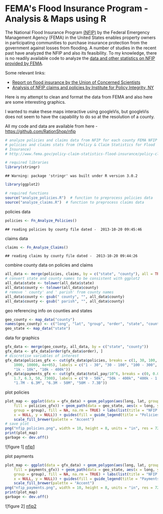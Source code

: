 FEMA's Flood Insurance Program - Analysis & Maps using R
========================================================

The National Flood Insurance Program [(NFIP)](http://en.wikipedia.org/wiki/National_Flood_Insurance_Program) by the Federal Emergency Management Agency (FEMA) in the United States enables property owners in participating communities to purchase insurance protection from the government against losses from flooding. A number of studies in the recent past have analyzed the NFIP and also its feasibility. To my knowledge, there is no readily available code to analyze the [data and other statistics on NFIP provided by FEMA](http://www.fema.gov/policy-claim-statistics-flood-insurance/policy-claim-statistics-flood-insurance/policy-claim-13). 

Some relevant links:
* [Report on flood insurance by the Union of Concerned Scientists](http://www.ucsusa.org/global_warming/science_and_impacts/impacts/flood-insurance-sea-level-rise.html)
* [Analysis of NFIP claims and policies by Institute for Policy Integrity, NY](http://policyintegrity.org/documents/FloodingtheMarket.pdf)


Here is my attempt to clean and format the data from FEMA and also here are some interesting graphics.

I wanted to make these maps interactive using googleVis, but googleVis does not seem to have the capability to do so at the resolution of a county.

All my code and data are available from here - https://github.com/RationShop/nfip



```r
# analyze policies and claims data from NFIP for each county FEMA NFIP
# policies and claims stats from (Policy & Claim Statistics for Flood
# Insurance)
# http://www.fema.gov/policy-claim-statistics-flood-insurance/policy-claim-statistics-flood-insurance/policy-claim-13

# required libraries
library(stringr)
```

```
## Warning: package 'stringr' was built under R version 3.0.2
```

```r
library(ggplot2)

# required functions
source("analyze_policies.R")  # function to preprocess policies data
source("analyze_claims.R")  # function to preprocess claims data
```


policies data

```r
policies <- Fn_Analyze_Policies()
```

```
## reading policies by county file dated -  2013-10-20 09:45:46
```


claims data

```r
claims <- Fn_Analyze_Claims()
```

```
## reading claims by county file dated -  2013-10-20 09:44:26
```


combine county data on policies and claims

```r
all_data <- merge(policies, claims, by = c("state", "county"), all = TRUE)
# convert state and county names to be consistent with ggplot2
all_data$state <- tolower(all_data$state)
all_data$county <- tolower(all_data$county)
# remove ' county' and ' parish' from county names
all_data$county <- gsub(" county", "", all_data$county)
all_data$county <- gsub(" parish", "", all_data$county)
```


geo referencing info on counties and states

```r
geo_county <- map_data("county")
names(geo_county) <- c("long", "lat", "group", "order", "state", "county")
geo_state <- map_data("state")
```


data for graphics

```r
gfx_data <- merge(geo_county, all_data, by = c("state", "county"))
gfx_data <- gfx_data[order(gfx_data$order), ]
# discretise variables of interest
gfx_data$policies_gfx <- cut(gfx_data$policies, breaks = c(1, 30, 100, 300, 
    1000, 10000, 4e+05), labels = c("1 - 30", "30 - 100", "100 - 300", "300 - 1k", 
    "1k - 10k", "10k - 400k"))
gfx_data$payments_gfx <- cut(gfx_data$total_pay/10^6, breaks = c(0, 0.05, 0.4, 
    1.7, 6.3, 50, 7300), labels = c("0 - 50k", "50k - 400k", "400k - 1.7M", 
    "1.7M - 6.3M", "6.3M - 50M", "50M - 7.3B"))
```


plot policies

```r
plot_map <- ggplot(data = gfx_data) + geom_polygon(aes(long, lat, group = group, 
    fill = policies_gfx)) + geom_path(data = geo_state, aes(x = long, y = lat, 
    group = group), fill = NA, na.rm = TRUE) + labs(list(title = "NFIP Policies Per County", 
    x = NULL, y = NULL)) + guides(fill = guide_legend(title = "Policies Per County")) + 
    scale_fill_brewer(palette = "Accent")
# save plot
png("nfip_policies.png", width = 10, height = 8, units = "in", res = 72)
print(plot_map)
garbage <- dev.off()
```

![figure 1] [nfip1]


plot payments

```r
plot_map <- ggplot(data = gfx_data) + geom_polygon(aes(long, lat, group = group, 
    fill = payments_gfx)) + geom_path(data = geo_state, aes(x = long, y = lat, 
    group = group), fill = NA, na.rm = TRUE) + labs(list(title = "NFIP Payments Per County (US$)", 
    x = NULL, y = NULL)) + guides(fill = guide_legend(title = "Payments Per County (US$)")) + 
    scale_fill_brewer(palette = "Accent")
png("nfip_payments.png", width = 10, height = 8, units = "in", res = 72)
print(plot_map)
garbage <- dev.off()
```

![figure 2] [nfip2]



[nfip1]: nfip_policies.png "figure 1"
[nfip2]: nfip_payments.png "figure 2"
